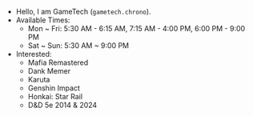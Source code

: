 - Hello, I am GameTech (`gametech.chrono`).
- Available Times:
  - Mon ~ Fri: 5:30 AM - 6:15 AM, 7:15 AM - 4:00 PM, 6:00 PM - 9:00 PM
  - Sat ~ Sun: 5:30 AM ~ 9:00 PM
- Interested:
  - Mafia Remastered
  - Dank Memer
  - Karuta
  - Genshin Impact
  - Honkai: Star Rail
  - D&D 5e 2014 & 2024   
